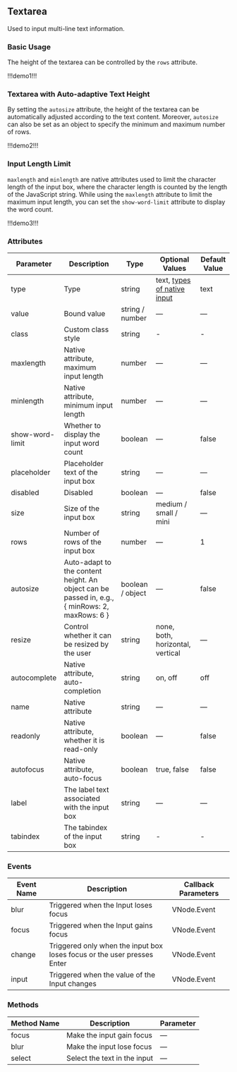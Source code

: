 ## Textarea

Used to input multi-line text information.

### Basic Usage

The height of the textarea can be controlled by the `rows` attribute.

!!!demo1!!!

### Textarea with Auto-adaptive Text Height

By setting the `autosize` attribute, the height of the textarea can be automatically adjusted according to the text content. Moreover, `autosize` can also be set as an object to specify the minimum and maximum number of rows.

!!!demo2!!!

### Input Length Limit

`maxlength` and `minlength` are native attributes used to limit the character length of the input box, where the character length is counted by the length of the JavaScript string. While using the `maxlength` attribute to limit the maximum input length, you can set the `show-word-limit` attribute to display the word count.

!!!demo3!!!

### Attributes

| Parameter       | Description                                                                                    | Type             | Optional Values                                                                                                       | Default Value |
| --------------- | ---------------------------------------------------------------------------------------------- | ---------------- | --------------------------------------------------------------------------------------------------------------------- | ------------- |
| type            | Type                                                                                           | string           | text, [types of native input](https://developer.mozilla.org/en-US/docs/Web/HTML/Element/input#Form_%3Cinput%3E_types) | text          |
| value           | Bound value                                                                                    | string / number  | —                                                                                                                     | —             |
| class           | Custom class style                                                                             | string           | -                                                                                                                     | -             |
| maxlength       | Native attribute, maximum input length                                                         | number           | —                                                                                                                     | —             |
| minlength       | Native attribute, minimum input length                                                         | number           | —                                                                                                                     | —             |
| show-word-limit | Whether to display the input word count                                                        | boolean          | —                                                                                                                     | false         |
| placeholder     | Placeholder text of the input box                                                              | string           | —                                                                                                                     | —             |
| disabled        | Disabled                                                                                       | boolean          | —                                                                                                                     | false         |
| size            | Size of the input box                                                                          | string           | medium / small / mini                                                                                                 | —             |
| rows            | Number of rows of the input box                                                                | number           | —                                                                                                                     | 1             |
| autosize        | Auto-adapt to the content height. An object can be passed in, e.g., { minRows: 2, maxRows: 6 } | boolean / object | —                                                                                                                     | false         |
| resize          | Control whether it can be resized by the user                                                  | string           | none, both, horizontal, vertical                                                                                      | —             |
| autocomplete    | Native attribute, auto-completion                                                              | string           | on, off                                                                                                               | off           |
| name            | Native attribute                                                                               | string           | —                                                                                                                     | —             |
| readonly        | Native attribute, whether it is read-only                                                      | boolean          | —                                                                                                                     | false         |
| autofocus       | Native attribute, auto-focus                                                                   | boolean          | true, false                                                                                                           | false         |
| label           | The label text associated with the input box                                                   | string           | —                                                                                                                     | —             |
| tabindex        | The tabindex of the input box                                                                  | string           | -                                                                                                                     | -             |

### Events

| Event Name | Description                                                             | Callback Parameters |
| ---------- | ----------------------------------------------------------------------- | ------------------- |
| blur       | Triggered when the Input loses focus                                    | VNode.Event         |
| focus      | Triggered when the Input gains focus                                    | VNode.Event         |
| change     | Triggered only when the input box loses focus or the user presses Enter | VNode.Event         |
| input      | Triggered when the value of the Input changes                           | VNode.Event         |

### Methods

| Method Name | Description                  | Parameter |
| ----------- | ---------------------------- | --------- |
| focus       | Make the input gain focus    | —         |
| blur        | Make the input lose focus    | —         |
| select      | Select the text in the input | —         |
